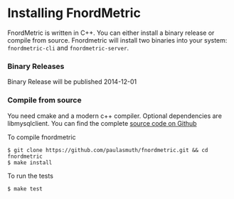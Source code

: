 Installing FnordMetric
======================

FnordMetric is written in C++. You can either install a binary release or compile
from source. Fnordmetric will install two binaries into your system: `fnordmetric-cli`
and `fnordmetric-server`.

### Binary Releases

Binary Release will be published 2014-12-01

### Compile from source

You need cmake and a modern c++ compiler. Optional dependencies are libmysqlclient.
You can find the complete [source code on Github](http://github.com/paulasmuth/fnordmetric)

To compile fnordmetric

    $ git clone https://github.com/paulasmuth/fnordmetric.git && cd fnordmetric
    $ make install

To run the tests

    $ make test
